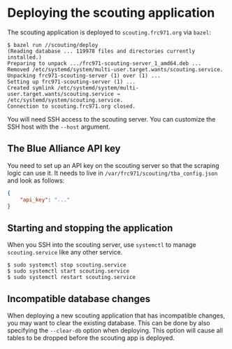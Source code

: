 Deploying the scouting application
================================================================================
The scouting application is deployed to `scouting.frc971.org` via `bazel`:
```console
$ bazel run //scouting/deploy
(Reading database ... 119978 files and directories currently installed.)
Preparing to unpack .../frc971-scouting-server_1_amd64.deb ...
Removed /etc/systemd/system/multi-user.target.wants/scouting.service.
Unpacking frc971-scouting-server (1) over (1) ...
Setting up frc971-scouting-server (1) ...
Created symlink /etc/systemd/system/multi-user.target.wants/scouting.service → /etc/systemd/system/scouting.service.
Connection to scouting.frc971.org closed.
```

You will need SSH access to the scouting server. You can customize the SSH host
with the `--host` argument.

The Blue Alliance API key
--------------------------------------------------------------------------------
You need to set up an API key on the scouting server so that the scraping logic
can use it. It needs to live in `/var/frc971/scouting/tba_config.json` and look
as follows:
```json
{
    "api_key": "..."
}
```

Starting and stopping the application
--------------------------------------------------------------------------------
When you SSH into the scouting server, use `systemctl` to manage
`scouting.service` like any other service.
```console
$ sudo systemctl stop scouting.service
$ sudo systemctl start scouting.service
$ sudo systemctl restart scouting.service
```

Incompatible database changes
--------------------------------------------------------------------------------
When deploying a new scouting application that has incompatible changes, you
may want to clear the existing database. This can be done by also specifying
the `--clear-db` option when deploying. This option will cause all tables to be
dropped before the scouting app is deployed.

